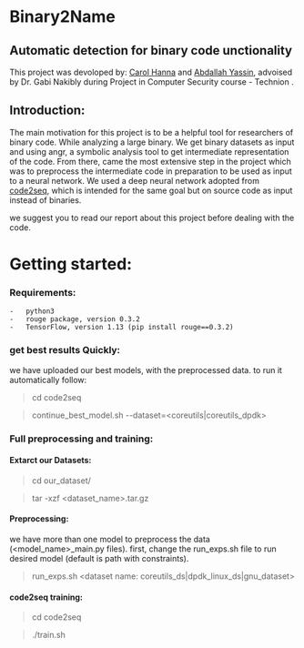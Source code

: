 # Binary2Name
## Automatic detection for binary code unctionality

This project was devoloped by: [Carol Hanna](https://github.com/carolhanna01) and [Abdallah Yassin](https://github.com/AbdallahYassin), advoised by Dr. Gabi Nakibly during Project in Computer Security course - Technion . 

## Introduction:
The main motivation for this project is to be a helpful tool for researchers of binary code. While analyzing a large binary.
We get binary datasets as input and using angr, a symbolic analysis tool to get intermediate representation of the code. From there, came the most extensive step in the project which was to preprocess the intermediate code in preparation to be used as input to a neural network. We used a deep neural network adopted from [code2seq](https://github.com/tech-srl/code2seq), which is intended for the same goal but on source code as input instead of binaries.

we suggest you to read our report about this project before dealing with the code.

Getting started:
=====================
### Requirements:
    -   python3
    -   rouge package, version 0.3.2
    -   TensorFlow, version 1.13 (pip install rouge==0.3.2)
    
### get best results Quickly:
we have uploaded our best models, with the preprocessed data. to run it automatically follow:
>   cd code2seq

>   continue_best_model.sh --dataset=<coreutils|coreutils_dpdk>

### Full preprocessing and training:
#### Extarct our Datasets: 
>   cd our_dataset/<desired dataset>
    
>   tar -xzf <dataset_name>.tar.gz
    
#### Preprocessing:
we have more than one model to preprocess the data (<model_name>_main.py files). first, change the run_exps.sh file to run desired model (default is path with constraints).
>   run_exps.sh <pre-processed data name> <dataset name: coreutils_ds|dpdk_linux_ds|gnu_dataset>

#### code2seq training:
>   cd code2seq

>   ./train.sh <pre-processed data name>
